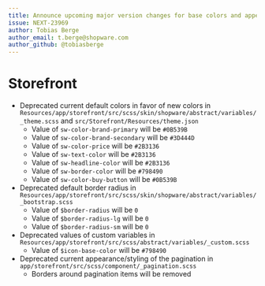 ```yaml
---
title: Announce upcoming major version changes for base colors and appearance
issue: NEXT-23969
author: Tobias Berge
author_email: t.berge@shopware.com
author_github: @tobiasberge
---
```

# Storefront
* Deprecated current default colors in favor of new colors in `Resources/app/storefront/src/scss/skin/shopware/abstract/variables/_theme.scss` and `src/Storefront/Resources/theme.json`
    * Value of `sw-color-brand-primary` will be `#0B539B`
    * Value of `sw-color-brand-secondary` will be `#3D444D`
    * Value of `sw-color-price` will be `#2B3136`
    * Value of `sw-text-color` will be `#2B3136`
    * Value of `sw-headline-color` will be `#2B3136`
    * Value of `sw-border-color` will be `#798490`
    * Value of `sw-color-buy-button` will be `#0B539B`
* Deprecated default border radius in `Resources/app/storefront/src/scss/skin/shopware/abstract/variables/_bootstrap.scss`
    * Value of `$border-radius` will be `0`
    * Value of `$border-radius-lg` will be `0`
    * Value of `$border-radius-sm` will be `0`
* Deprecated values of custom variables in `Resources/app/storefront/src/scss/abstract/variables/_custom.scss`
    * Value of `$icon-base-color` will be `#798490`
* Deprecated current appearance/styling of the pagination in `app/storefront/src/scss/component/_pagination.scss`
    * Borders around pagination items will be removed
